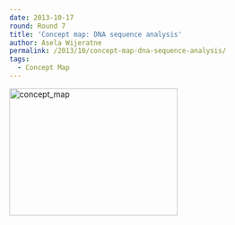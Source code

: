 ```yaml
---
date: 2013-10-17
round: Round 7
title: 'Concept map: DNA sequence analysis'
author: Asela Wijeratne
permalink: /2013/10/concept-map-dna-sequence-analysis/
tags:
  - Concept Map
---
```

[<img class="alignnone size-medium wp-image-4868" alt="concept_map" src="/software-carpentry-training-website/uploads/2013/10/concept_map2-300x227.jpg" width="300" height="227" />][1]

 [1]: /software-carpentry-training-website/uploads/2013/10/concept_map2.jpg
